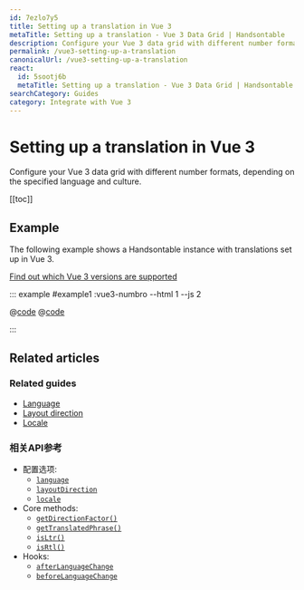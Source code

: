 ```yaml
---
id: 7ezlo7y5
title: Setting up a translation in Vue 3
metaTitle: Setting up a translation - Vue 3 Data Grid | Handsontable
description: Configure your Vue 3 data grid with different number formats, depending on the specified language and culture.
permalink: /vue3-setting-up-a-translation
canonicalUrl: /vue3-setting-up-a-translation
react:
  id: 5sootj6b
  metaTitle: Setting up a translation - Vue 3 Data Grid | Handsontable
searchCategory: Guides
category: Integrate with Vue 3
---
```


# Setting up a translation in Vue 3

Configure your Vue 3 data grid with different number formats, depending on the specified language and culture.

[[toc]]

## Example

The following example shows a Handsontable instance with translations set up in Vue 3.

[Find out which Vue 3 versions are supported](@/guides/integrate-with-vue3/vue3-installation/vue3-installation.md#vue-3-version-support)

::: example #example1 :vue3-numbro --html 1 --js 2

@[code](@/content/guides/integrate-with-vue3/vue3-setting-up-a-language/vue/example1.html)
@[code](@/content/guides/integrate-with-vue3/vue3-setting-up-a-language/vue/example1.js)

:::

## Related articles

### Related guides

<div class="boxes-list gray">

- [Language](@/guides/internationalization/language/language.md)
- [Layout direction](@/guides/internationalization/layout-direction/layout-direction.md)
- [Locale](@/guides/internationalization/locale/locale.md)

</div>

### 相关API参考

- 配置选项:
  - [`language`](@/api/options.md#language)
  - [`layoutDirection`](@/api/options.md#layoutdirection)
  - [`locale`](@/api/options.md#locale)
- Core methods:
  - [`getDirectionFactor()`](@/api/core.md#getdirectionfactor)
  - [`getTranslatedPhrase()`](@/api/core.md#gettranslatedphrase)
  - [`isLtr()`](@/api/core.md#isltr)
  - [`isRtl()`](@/api/core.md#isrtl)
- Hooks:
  - [`afterLanguageChange`](@/api/hooks.md#afterlanguagechange)
  - [`beforeLanguageChange`](@/api/hooks.md#beforelanguagechange)
